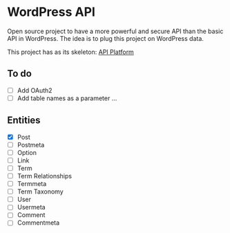 WordPress API
=============

Open source project to have a more powerful and secure API than the basic API in WordPress.
The idea is to plug this project on WordPress data.

This project has as its skeleton: [API Platform](https://api-platform.com/)

## To do
- [ ] Add OAuth2
- [ ] Add table names as a parameter
...

## Entities
- [x] Post
- [ ] Postmeta
- [ ] Option
- [ ] Link
- [ ] Term
- [ ] Term Relationships
- [ ] Termmeta
- [ ] Term Taxonomy
- [ ] User
- [ ] Usermeta
- [ ] Comment
- [ ] Commentmeta